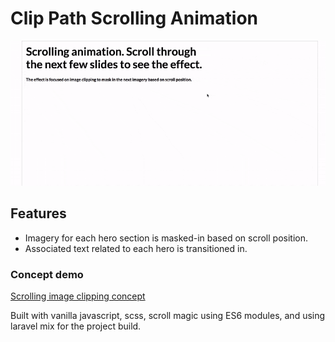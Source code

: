 # Clip Path Scrolling Animation

![Clippath scrolling effect](resources/scrollClip.gif)

## Features

* Imagery for each hero section is masked-in based on scroll position.
* Associated text related to each hero is transitioned in.


### Concept demo

[Scrolling image clipping concept](https://bournecreative.github.io/bournecreative.scrollClipPath.io/)


Built with vanilla javascript, scss, scroll magic using ES6 modules, and using laravel mix for the project build.
